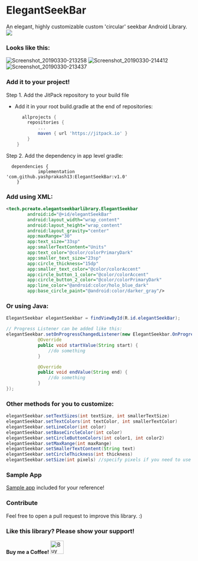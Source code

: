 # ElegantSeekBar
An elegant, highly customizable custom 'circular' seekbar Android Library.
[![](https://jitpack.io/v/yashprakash13/ElegantSeekBar.svg)](https://jitpack.io/#yashprakash13/ElegantSeekBar)

### Looks like this:
![Screenshot_20190330-213258](https://user-images.githubusercontent.com/34805906/55278906-72c07400-5338-11e9-89f9-ec6bc7f3ad11.png)
![Screenshot_20190330-214412](https://user-images.githubusercontent.com/34805906/55278907-7522ce00-5338-11e9-8ace-93eb216341f5.png)
![Screenshot_20190330-213437](https://user-images.githubusercontent.com/34805906/55278910-77852800-5338-11e9-8698-f5fb5236ad3f.png)

### Add it to your project!
Step 1. Add the JitPack repository to your build file
* Add it in your root build.gradle at the end of repositories:
```gradle
      allprojects {
		repositories {
			...
			maven { url 'https://jitpack.io' }
		}
	} 
```
Step 2. Add the dependency in app level gradle:
```
  dependencies {
	        implementation 'com.github.yashprakash13:ElegantSeekBar:v1.0'
	}
```
### Add using XML:
```xml
<tech.pcreate.elegantseekbarlibrary.ElegantSeekbar
        android:id="@+id/elegantSeekBar"
        android:layout_width="wrap_content"
        android:layout_height="wrap_content"
        android:layout_gravity="center"
        app:maxRange="30"
        app:text_size="33sp"
        app:smallerTextContent="Units"
        app:text_color="@color/colorPrimaryDark"
        app:smaller_text_size="23sp"
        app:circle_thickness="15dp"
        app:smaller_text_color="@color/colorAccent"
        app:circle_button_1_color="@color/colorAccent"
        app:circle_button_2_color="@color/colorPrimaryDark"
        app:line_color="@android:color/holo_blue_dark"
        app:base_circle_paint="@android:color/darker_gray"/>
```
### Or using Java:
```java
ElegantSeekbar elegantSeekbar = findViewById(R.id.elegantSeekBar);

// Progress Listener can be added like this:
elegantSeekbar.setOnProgressChangedListener(new ElegantSeekbar.OnProgressChangedListener() {
            @Override
            public void startValue(String start) {
                //do something
            }

            @Override
            public void endValue(String end) {
                //do something
            }
});
```
### Other methods for you to customize:
```java
elegantSeekbar.setTextSizes(int textSize, int smallerTextSize)
elegantSeekbar.setTextColors(int textColor, int smallerTextColor)
elegantSeekbar.setLineColor(int color)
elegantSeekbar.setBaseCircleColor(int color)
elegantSeekbar.setCircleButtonColors(int color1, int color2)
elegantSeekbar.setMaxRange(int maxRange)
elegantSeekbar.setSmallerTextContent(String text)
elegantSeekbar.setCircleThickness(int thickness)
elegantSeekbar.setSize(int pixels) //specify pixels if you need to use a size other than the default size of the seekbar
```
### Sample App
[Sample app](https://github.com/yashprakash13/ElegantSeekBar/tree/master/app) included for your reference!

### Contribute
Feel free to open a pull request to improve this library. :)

### Like this library? Please show your support!
<b>Buy me a Coffee!</b> 
<a href='https://ko-fi.com/G2G3R125' target='_blank'><img height='36' style='border:0px;height:36px;' src='https://az743702.vo.msecnd.net/cdn/kofi3.png?v=0' border='0' alt='Buy Me a Coffee at ko-fi.com' /></a>



